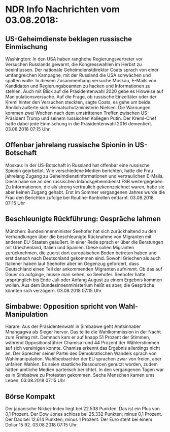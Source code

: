 # NDR Info Nachrichten vom 03.08.2018:


## US-Geheimdienste beklagen russische Einmischung
Washington: In den USA haben ranghohe Regierungsvertreter vor Versuchen Russlands gewarnt, die Kongresswahlen im Herbst zu beeinflussen. Der nationale Geheimdienstdirektor Coats sprach von einer umfangreichen Kampagne, mit der Russland die USA schwächen und spalten wolle. In diesem Zusammenhang versuche Moskau, E-Mails von Kandidaten und Regierungsbeamten zu hacken und Informationen zu stehlen. Auch mit Blick auf die Präsidentenwahl 2020 gebe es Hinweise auf Manipulationsversuche. Auf die Frage, ob russische Einzeltäter oder der Kreml hinter den Versuchen steckten, sagte Coats, es gehe um beide. Ähnlich äußerte sich Heimatschutzministerin Nielsen. Die Warnungen kommen zwei Wochen nach dem umstrittenen Treffen zwischen US-Präsident Trump und seinem russischen Kollegen Putin. Der Kreml-Chef hatte dabei jede Einmischung in die Präsidentenwahl 2016 dementiert. 03.08.2018 07:15 Uhr 

## Offenbar jahrelang russische Spionin in US-Botschaft
Moskau: In der US-Botschaft in Russland hat offenbar eine russische Spionin gearbeitet. Wie verschiedene Medien berichten, hatte die Frau jahrelang Zugang zu Geheimdienstinformationen und vertraulichen E-Mails. Diese habe sie an den russischen Inlandsgeheimdienst FSB weitergegeben. Zu Informationen, die als streng vertraulich gekennzeichnet waren, habe sie aber keinen Zugang gehabt. Erst im Sommer vergangenen Jahres wurde die Frau den Berichten zufolge bei Routine-Kontrollen enttarnt. 03.08.2018 07:15 Uhr 

## Beschleunigte Rückführung: Gespräche lahmen
München: Bundesinnenminister Seehofer hat sich zurückhaltend zu den Verhandlungen über die beschleunigte Rücknahme von Migranten mit anderen EU-Staaten geäußert. In einer Rede sprach er über die Beratungen mit Griechenland, Italien und Spanien. Diese sollen Migranten zurücknehmen, die zuerst dort europäischen Boden betreten haben und erst danach nach Deutschland gekommen sind. Sowohl Griechen als auch Italiener haben laut Seehofer aber im Gegenzug gefordert, dass Deutschland einen Teil der ankommenden Migranten aufnimmt. Ob das auf Dauer so aufginge, müsse man sehen, so Seehofer. Seehofer hatte ursprünglich bis Ende Juli oder Anfang August zu einem Ergebnis kommen wollen. Aus dem Bundesinnenministerium heißt es aber, die Gespräche könnten sich verzögern. 03.08.2018 07:15 Uhr 

## Simbabwe: Opposition spricht von Wahl-Manipulation
Harare:	Aus der Präsidentenwahl in Simbabwe geht Amtsinhaber Mnangagwa als Sieger hervor. Das teilte die Wahlkommission in der Nacht zum Freitag mit. Demnach kam er auf knapp 51 Prozent der Stimmen, während Oppositionsführer Chamisa rund 44 Prozent der Wählerstimmen auf sich vereinigen konnte. Chamisa erkennt das Ergebnis allerdings nicht an. Der Sprecher seiner Partei des Demokratischen Wandels sprach von Wahlmanipulation. Wahlbeobachter der EU sprachen zwar von freien, aber unfairen Wahlen. Es seien staatliche Ressourcen genutzt worden, zudem hätten amtliche Medien parteiisch berichtet. In den vergangenen Tagen war es in Simbabwe zu Protesten gekommen. Sechs Menschen kamen ums Leben. 03.08.2018 07:15 Uhr 

## Börse Kompakt
Der japanische Nikkei-Index liegt bei 22.538 Punkten. Das ist ein Plus von 0,1 Prozent. Der Dow Jones schloss bei 25.332 Punkten; minus 0,1 Prozent. Der Dax bei 12.614 Punkten; minus 1 Prozent. Der Euro steht bei einem Dollar 15 92. 03.08.2018 07:15 Uhr 
